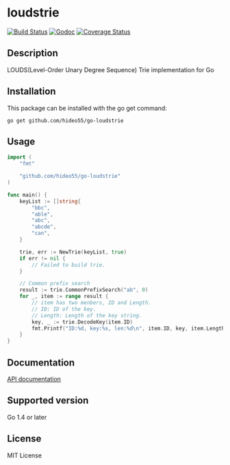 loudstrie
=========

[![Build Status](https://travis-ci.org/hideo55/go-loudstrie.svg?branch=master)](https://travis-ci.org/hideo55/go-loudstrie)
[![Godoc](https://godoc.org/github.com/hideo55/go-loudstrie?status.png)](https://godoc.org/github.com/hideo55/go-loudstrie)
[![Coverage Status](https://coveralls.io/repos/hideo55/go-loudstrie/badge.svg?branch=master)](https://coveralls.io/r/hideo55/go-loudstrie?branch=master)

Description
-----------

LOUDS(Level-Order Unary Degree Sequence) Trie implementation for Go

Installation
------------

This package can be installed with the go get command:

    go get github.com/hideo55/go-loudstrie

Usage
------

```go
import (
    "fmt"

    "github.com/hideo55/go-loudstrie"
)

func main() {
    keyList := []string{
        "bbc",
        "able",
        "abc",
        "abcde",
        "can",
    }

    trie, err := NewTrie(keyList, true)
    if err != nil {
        // Failed to build trie.
    }

    // Common prefix search
    result := trie.CommonPrefixSearch("ab", 0)
    for _, item := range result {
        // item has two menbers, ID and Length.
        // ID: ID of the key.
        // Length: Length of the key string.
        key, _ := trie.DecodeKey(item.ID)
        fmt.Printf("ID:%d, key:%s, len:%d\n", item.ID, key, item.Length)
    }
}
```

Documentation
-------------

[API documentation](http://godoc.org/github.com/hideo55/go-loudstrie)

Supported version
-----------------

Go 1.4 or later

License
--------

MIT License
